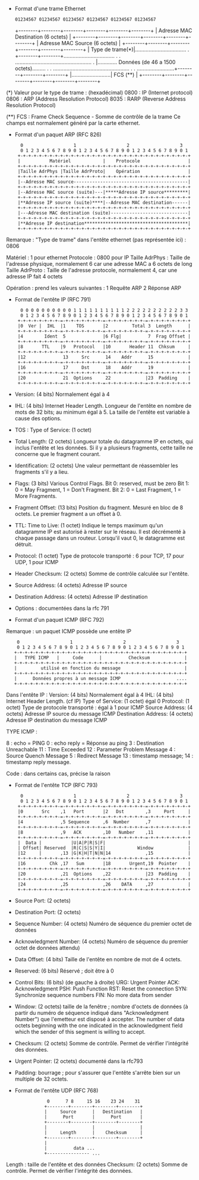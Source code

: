 * Format d'une trame Ethernet


      01234567 01234567 01234567 01234567 01234567 01234567
     +--------+--------+--------+--------+--------+--------+
     | Adresse MAC Destination (6 octets)                  |
     +--------+--------+--------+--------+--------+--------+
     | Adresse MAC Source      (6 octets)                  |
     +--------+--------+--------+--------+--------+--------+
     | Type de trame(*)|.................................. .
     +--------+--------+.................................. .
     . ................................................... .
     |............. Données (de 46 a 1500 octets)......... .
     . ................................................... .
     . .........................+--------+--------+--------+
     |..........................| FCS  (**)                |
     +--------+--------+--------+--------+--------+--------+
    
(*) Valeur pour le type de trame :
(hexadécimal)
0800 : IP (Internet protocol)
0806 : ARP (Address Resolution Protocol)
8035 : RARP (Reverse Address Resolution Protocol)

(**) FCS : Frame Check Sequence - Somme de contrôle de la trame
Ce champs est normalement généré par la carte ethernet.



* Format d'un paquet ARP (RFC 826)

        0                   1                   2                   3
        0 1 2 3 4 5 6 7 8 9 0 1 2 3 4 5 6 7 8 9 0 1 2 3 4 5 6 7 8 9 0 1
       +-+-+-+-+-+-+-+-+-+-+-+-+-+-+-+-+-+-+-+-+-+-+-+-+-+-+-+-+-+-+-+-+
       |           Matériel            |    Protocole                  |
       +-+-+-+-+-+-+-+-+-+-+-+-+-+-+-+-+-+-+-+-+-+-+-+-+-+-+-+-+-+-+-+-+
       |Taille AdrPhys |Taille AdrProto|    Opération                  |
       +-+-+-+-+-+-+-+-+-+-+-+-+-+-+-+-+-+-+-+-+-+-+-+-+-+-+-+-+-+-+-+-+
       |--Adresse MAC source-------------------------------------------|
       +-+-+-+-+-+-+-+-+-+-+-+-+-+-+-+-+-+-+-+-+-+-+-+-+-+-+-+-+-+-+-+-+
       |--Adresse MAC source (suite)---|*****Adresse IP source*********|
       +-+-+-+-+-+-+-+-+-+-+-+-+-+-+-+-+-+-+-+-+-+-+-+-+-+-+-+-+-+-+-+-+
       |**Adresse IP source (suite)****|--Adresse MAC destination------|
       +-+-+-+-+-+-+-+-+-+-+-+-+-+-+-+-+-+-+-+-+-+-+-+-+-+-+-+-+-+-+-+-+
       |---Adresse MAC destination (suite)-----------------------------|
       +-+-+-+-+-+-+-+-+-+-+-+-+-+-+-+-+-+-+-+-+-+-+-+-+-+-+-+-+-+-+-+-+
       |**Adresse IP destination***************************************|
       +-+-+-+-+-+-+-+-+-+-+-+-+-+-+-+-+-+-+-+-+-+-+-+-+-+-+-+-+-+-+-+-+
    
Remarque : "Type de trame" dans l'entête ethernet (pas représentée ici) : 0806

Matériel : 1 pour ethernet
Protocole : 0800 pour IP
Taille AdrPhys : Taille de l'adresse physique, normalement 6 
car une adresse MAC a 6 octets de long
Taille AdrProto : Taille de l'adresse protocole, normalement 4, 
car une adresse IP fait 4 octets

Opération : prend les valeurs suivantes :
1 Requête ARP
2 Réponse ARP




* Format de l'entête IP (RFC 791)

        0 0 0 0 0 0 0 0 0 0 1 1 1 1 1 1 1 1 1 1 2 2 2 2 2 2 2 2 2 2 3 3
        0 1 2 3 4 5 6 7 8 9 0 1 2 3 4 5 6 7 8 9 0 1 2 3 4 5 6 7 8 9 0 1
       +-+-+-+-+-+-+-+-=-+-+-+-+-+-+-+-=-+-+-+-+-+-+-+-=-+-+-+-+-+-+-+-+
       |0  Ver |  IHL  |1    TOS       |2         Total 3  Length      |
       +-+-+-+-+-+-+-+-=-+-+-+-+-+-+-+-=-+-+-+-+-+-+-+-=-+-+-+-+-+-+-+-+
       |4        Ident  5              |6 Flg|          7  Frag Offset |
       +-+-+-+-+-+-+-+-=-+-+-+-+-+-+-+-=-+-+-+-+-+-+-+-=-+-+-+-+-+-+-+-+
       |8       TTL    |9   Protocol   |10       Header 11  Chksum     |
       +-+-+-+-+-+-+-+-=-+-+-+-+-+-+-+-=-+-+-+-+-+-+-+-=-+-+-+-+-+-+-+-+
       |12              13     Src      14    Addr      15             |
       +-+-+-+-+-+-+-+-=-+-+-+-+-+-+-+-=-+-+-+-+-+-+-+-=-+-+-+-+-+-+-+-+
       |16              17     Dst      18    Addr      19             |
       +-+-+-+-+-+-+-+-=-+-+-+-+-+-+-+-=-+-+-+-+-+-+-+-=-+-+-+-+-+-+-+-+
       |20              21  Options     22             |23  Padding    |
       +-+-+-+-+-+-+-+-=-+-+-+-+-+-+-+-=-+-+-+-+-+-+-+-=-+-+-+-+-+-+-+-+
    
* Version:  (4 bits) Normalement égal à 4 
* IHL:  (4 bits) Internet Header Length. Longueur de l'entête en nombre
  de mots de 32 bits; au minimum égal à 5. La taille de l'entête est
  variable à cause des options.
* TOS : Type of Service:  (1 octet)
* Total Length:  (2 octets) Longueur totale du datagramme IP en octets, qui
  inclus l'entête et les données. Si il y a plusieurs fragments, cette
  taille ne concerne que le fragment courant.
* Identification:  (2 octets) Une valeur permettant de réassembler
  les fragments s'il y a lieu.
* Flags:  (3 bits)
    Various Control Flags.
      Bit 0: reserved, must be zero
      Bit 1:  0 = May Fragment,  1 = Don't Fragment.
      Bit 2:  0 = Last Fragment, 1 = More Fragments.
* Fragment Offset:  (13 bits) Position du fragment. Mesuré en bloc de
  8 octets. Le premier fragment a un offset à 0.
* TTL: Time to Live:  (1 octet) Indique le temps maximum qu'un
  datagramme IP est autorisé à rester sur le réseau. Il est décrémenté
  à chaque passage dans un routeur. Lorsqu'il vaut 0, le datagramme
  est détruit.
* Protocol:  (1 octet) Type de protocole transporté :
  6 pour TCP, 17 pour UDP, 1 pour ICMP
* Header Checksum:  (2 octets) Somme de contrôle calculée sur l'entête. 
* Source Address:  (4 octets) Adresse IP source
* Destination Address:  (4 octets) Adresse IP destination
* Options :  documentées dans la rfc 791



* Format d'un paquet ICMP (RFC 792)

Remarque : un paquet ICMP possède une entête IP

        0                   1                   2                   3
        0 1 2 3 4 5 6 7 8 9 0 1 2 3 4 5 6 7 8 9 0 1 2 3 4 5 6 7 8 9 0 1
       +-+-+-+-+-+-+-+-+-+-+-+-+-+-+-+-+-+-+-+-+-+-+-+-+-+-+-+-+-+-+-+-+
       |   TYPE ICMP   |     Code      |          Checksum             |
       +-+-+-+-+-+-+-+-+-+-+-+-+-+-+-+-+-+-+-+-+-+-+-+-+-+-+-+-+-+-+-+-+
       |         utilisé en fonction du message                        |
       +-+-+-+-+-+-+-+-+-+-+-+-+-+-+-+-+-+-+-+-+-+-+-+-+-+-+-+-+-+-+-+-+
       |      Données propres à un message ICMP                     ....
       +-+-+-+-+-+-+-+-+-+-+-+-+-+-+-+-+-+-+-+-+-+-+-+-+-+-+-+-+-+-+-+-+
    
Dans l'entête IP :
Version:  (4 bits) Normalement égal à 4 
IHL:  (4 bits) Internet Header Length. (cf IP)
Type of Service:  (1 octet) égal 0
Protocol:  (1 octet) Type de protocole transporté : égal à 1 pour ICMP
Source Address:  (4 octets) Adresse IP source du message ICMP
Destination Address:  (4 octets) Adresse IP destination du message ICMP

TYPE ICMP :

8  : echo = PING
0  : echo reply = Réponse au ping
3  : Destination Unreachable 
11 : Time Exceeded 
12 : Parameter Problem Message
4  : Source Quench Message
5  : Redirect Message
13 : timestamp message;
14 : timestamp reply message.

Code : dans certains cas, précise la raison 


* Format de l'entête TCP (RFC 793)

        0                   1                   2                   3
        0 1 2 3 4 5 6 7 8 9 0 1 2 3 4 5 6 7 8 9 0 1 2 3 4 5 6 7 8 9 0 1
       +-+-+-+-+-+-+-+-=-+-+-+-+-+-+-+-=-+-+-+-+-+-+-+-=-+-+-+-+-+-+-+-+
       |0       Src    ,1   Port       |2   Dst        ,3     Port     |
       +-+-+-+-+-+-+-+-=-+-+-+-+-+-+-+-=-+-+-+-+-+-+-+-=-+-+-+-+-+-+-+-+
       |4              ,5 Sequence     ,6  Number      ,7              |
       +-+-+-+-+-+-+-+-=-+-+-+-+-+-+-+-=-+-+-+-+-+-+-+-=-+-+-+-+-+-+-+-+
       |8              ,9   ACK        ,10   Number    ,11             |
       +-+-+-+-+-+-+-+-=-+-+-+-+-+-+-+-=-+-+-+-+-+-+-+-=-+-+-+-+-+-+-+-+
       |  Data |           |U|A|P|R|S|F|                               |
       | Offset| Reserved  |R|C|S|S|Y|I|            Window             |
       |12     |       ,13 |G|K|H|T|N|N|14             ,15             |
       +-+-+-+-+-+-+-+-=-+-+-+-+-+-+-+-=-+-+-+-+-+-+-+-=-+-+-+-+-+-+-+-+
       |16         Chk ,17   Sum       |18       Urgent,19  Pointer    |
       +-+-+-+-+-+-+-+-=-+-+-+-+-+-+-+-=-+-+-+-+-+-+-+-=-+-+-+-+-+-+-+-+
       |20             ,21  Options    ,22             |23  Padding    |
       +-+-+-+-+-+-+-+-=-+-+-+-+-+-+-+-=-+-+-+-+-+-+-+-=-+-+-+-+-+-+-+-+
       |24             ,25             ,26    DATA     ,27             |
       +-+-+-+-+-+-+-+-=-+-+-+-+-+-+-+-=-+-+-+-+-+-+-+-=-+-+-+-+-+-+-+-+
    
* Source Port:  (2 octets)
* Destination Port:  (2 octets)
* Sequence Number:  (4 octets) Numéro de séquence du premier octet
  de données
* Acknowledgment Number:  (4 octets) Numéro de séquence du premier octet
  de données attendu)
* Data Offset:  (4 bits) Taille de l'entête en nombre de mot de 4 octets.
* Reserved:  (6 bits) Réservé ; doit être à 0
* Control Bits:  (6 bits) (de gauche à droite)
    URG:  Urgent Pointer 
    ACK:  Acknowledgment
    PSH:  Push Function
    RST:  Reset the connection
    SYN:  Synchronize sequence numbers
    FIN:  No more data from sender
* Window:  (2 octets) taille de la fenêtre ; nombre d'octets de données
  (à partir du numéro de séquence indiqué dans "Acknowledgment Number")
  que l'emetteur est disposé à accepter.
  The number of data octets beginning with the one indicated in the
  acknowledgment field which the sender of this segment is willing to
  accept.
* Checksum:  (2 octets) Somme de contrôle. Permet de vérifier l'intégrité
  des données.
* Urgent Pointer:  (2 octets) documenté dans la rfc793
* Padding:  bourrage ; pour s'assurer que l'entête s'arrête bien sur un 
  multiple de 32 octets.




* Format de l'entête UDP (RFC 768)

                  0      7 8     15 16    23 24    31
                 +--------+--------+--------+--------+
                 |     Source      |   Destination   |
                 |      Port       |      Port       |
                 +--------+--------+--------+--------+
                 |                 |                 |
                 |     Length      |    Checksum     |
                 +--------+--------+--------+--------+
                 |
                 |          data ...
                 +---------------- ...



Length : taille de l'entête et des données
Checksum:  (2 octets) Somme de contrôle. Permet de vérifier l'intégrité des
données.

